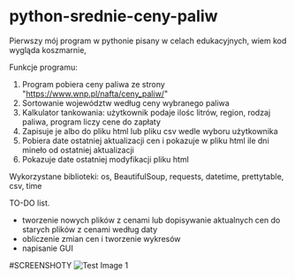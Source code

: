 # python-srednie-ceny-paliw
Pierwszy mój program w pythonie pisany w celach edukacyjnych, wiem kod wygląda koszmarnie,


Funkcje programu:
1. Program pobiera ceny paliwa ze strony "https://www.wnp.pl/nafta/ceny_paliw/"
2. Sortowanie województw według ceny wybranego paliwa
3. Kalkulator tankowania: użytkownik podaje ilośc litrów, region, rodzaj paliwa, program liczy cene do zapłaty
4. Zapisuje je albo do pliku html lub pliku csv wedle wyboru użytkownika
5. Pobiera date ostatniej aktualizacji cen i pokazuje w pliku html ile dni mineło od ostatniej aktualizacji
6. Pokazuje date ostatniej modyfikacji pliku html


Wykorzystane biblioteki:
os, BeautifulSoup, requests, datetime, prettytable, csv, time


TO-DO list. 
- tworzenie nowych plików z cenami lub dopisywanie aktualnych cen do starych plików z cenami według daty
- obliczenie zmian cen i tworzenie wykresów
- napisanie GUI

#SCREENSHOTY
![Test Image 1](https://i.imgur.com/vny53vk.png)
